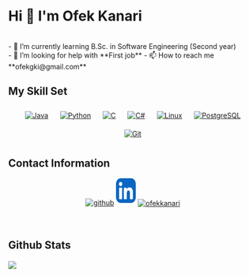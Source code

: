 
# **Hi 👋 I'm Ofek Kanari**
<br>
<div> 
- 🌱 I’m currently learning B.Sc. in Software Engineering (Second year)</div>
- 🤝 I’m looking for help with **First job**
- 📫 How to reach me **ofekgki@gmail.com**
<br/>

## My Skill Set
<div align="center"> 
<a href="https://www.java.com/" target="_blank"><img style="margin: 10px" src="https://skillicons.dev/icons?i=java" alt="Java" height="50" /></a> 
<a href="https://www.python.org/" target="_blank"><img style="margin: 10px" src="https://skillicons.dev/icons?i=python" alt="Python" height="50" /></a>  
<a href="https://www.cprogramming.com/" target="_blank"><img style="margin: 10px" src="https://skillicons.dev/icons?i=c" alt="C" height="50" /></a>  
<a href="https://docs.microsoft.com/en-us/dotnet/csharp/" target="_blank"><img style="margin: 10px" src="https://skillicons.dev/icons?i=cs" alt="C#" height="50" /></a>  
<a href="https://www.linux.org/" target="_blank"><img style="margin: 10px" src="https://skillicons.dev/icons?i=linux" alt="Linux" height="50" /></a>  
<a href="https://www.postgresql.org/" target="_blank"><img style="margin: 10px" src="https://skillicons.dev/icons?i=postgres" alt="PostgreSQL" height="50" /></a>
<a href="https://github.com/" target="_blank"><img style="margin: 10px" src="https://skillicons.dev/icons?i=git,github" alt="Git" height="50" /></a>  
</div>

## Contact Information
<div align="center">
<a href="https://github.com/ofekgki" target="_blank"><img style="margin-bottom: 5px" src="https://img.shields.io/badge/github-%2324292e.svg?&style=for-the-badge&logo=github&logoColor=white" alt=github /></a>
<a href="https://www.linkedin.com/in/ofek-kanari/" target="_blank"><img style="margin-bottom: 5px" src="https://github.com/tandpfun/skill-icons/blob/main/icons/LinkedIn.svg" alt=linkedin height="50" width="40" /></a>
<a href="https://instagram.com/ofekkanari" target="blank"><img align="center" src="https://raw.githubusercontent.com/rahuldkjain/github-profile-readme-generator/master/src/images/icons/Social/instagram.svg" alt="ofekkanari" height="50" width="40" /></a>
</p>
</div>
<br/>  


## Github Stats  
<img src="https://github-readme-stats.vercel.app/api/top-langs/?username=ofekgki&size_weight=0&count_weight=0.4&langs_count=8&hide=javascript,css,HTML,makefile&layout=compact" align="center" />
<br/>

